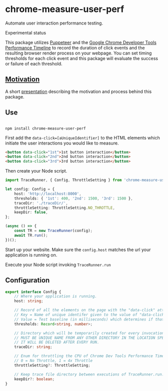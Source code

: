 # chrome-measure-user-perf

Automate user interaction performance testing.

Experimental status

This package utilizes [Puppeteer](https://developers.google.com/web/tools/puppeteer) and the [Google Chrome Developer Tools Performance Timeline](https://developers.google.com/web/tools/chrome-devtools/evaluate-performance/reference) to record the duration of click events and the resulting browser render process on your webpage. You can set timing thresholds for each click event and this package will evaluate the success or failure of each threshold.

## [Motivation](https://docs.google.com/presentation/d/1fmtKu9JcdGmVvJsUlWtRxmyqH0_fpIX6bX-QYlGw2vk/edit?usp=sharing)

A short [presentation](https://docs.google.com/presentation/d/1fmtKu9JcdGmVvJsUlWtRxmyqH0_fpIX6bX-QYlGw2vk/edit#slide=id.gaf58bd1369_1_0) describing the motivation and process behind this package.

## Use

```shell

npm install chrome-measure-user-perf

```

First add the `data-click=[aUniqueIdentifier]` to the HTML elements which initiate the user interactions you would like to measure.

```html
<button data-click="1st">1st button interaction</button>
<button data-click="2nd">2nd button interaction</button>
<button data-click="3rd">3rd button interaction</button>
```

Then create your Node script.

```typescript
import TraceRunner, { Config, ThrottleSetting } from 'chrome-measure-user-perf';

let config: Config = {
	host: 'http://localhost:8000',
	thresholds: { '1st': 400, '2nd': 1500, '3rd': 1500 },
	traceDir: './traceDir/',
	throttleSetting: ThrottleSetting.NO_THROTTLE,
	keepDir: false,
};

(async () => {
	const TR = new TraceRunner(config);
	await TR.run();
})();
```

Start up your website. Make sure the `config.host` matches the url your application is running on.

Execute your Node script invoking `TraceRunner.run`

## Configuration

```typescript
export interface Config {
	// Where your application is running.
	host: string;

	// Record of all the elements on the page with the "data-click" attribute
	// Key = Name of unique identifer given to the value of "data-click" for each element
	// Value = Test baseline (in milliseconds) which determines if that user interaction passes or fails
	thresholds: Record<string, number>;

	// Directory which will be temporarily created for every invocation of TraceRunner.run
	// MUST BE UNIQUE NAME FROM ANY OTHER DIRECTORY IN THE LOCATION SPECIFIED!
	// IT WILL BE DELETED AFTER EVERY RUN.
	traceDir: string;

	// Enum for throttling the CPU of Chrome Dev Tools Performance Timeline
	// 0 = No Throttle, 1 = 4x Throttle
	throttleSetting?: ThrottleSetting;

	// Keep trace file directory between executions of TraceRunner.run. Helpful for debugging.
	keepDir?: boolean;
}
```
